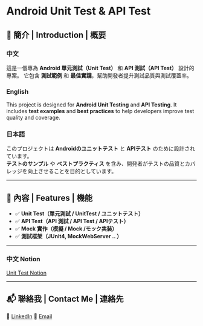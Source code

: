 # Android Unit Test & API Test

## 📌 簡介 | Introduction | 概要

### 中文
這是一個專為 **Android 單元測試（Unit Test）** 和 **API 測試（API Test）** 設計的專案。
它包含 **測試範例** 和 **最佳實踐**，幫助開發者提升測試品質與測試覆蓋率。

### English
This project is designed for **Android Unit Testing** and **API Testing**.
It includes **test examples** and **best practices** to help developers improve test quality and coverage.

### 日本語
このプロジェクトは **Androidのユニットテスト** と **APIテスト** のために設計されています。  
**テストのサンプル** や **ベストプラクティス** を含み、開発者がテストの品質とカバレッジを向上させることを目的としています。

---

## 📂 內容 | Features | 機能
- ✅ **Unit Test（單元測試 / UnitTest / ユニットテスト）**
- ✅ **API Test（API 測試 / API Test / APIテスト）**
- ✅ **Mock 實作（模擬 / Mock /モック実装）**
- ✅ **測試框架（JUnit4, MockWebServer .. ）**

---
### 中文 Notion
[Unit Test Notion](https://www.notion.so/UnitTest-1bd85d1a6c1c80aab164f37d1d0d05e5)

---
## 📬 聯絡我 | Contact Me | 連絡先

🔗 [LinkedIn](https://www.linkedin.com/in/lihanchen1993/)
📧 [Email](mailto:encorex32268@example.com)
